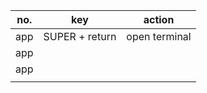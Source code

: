 | no. | key            | action        |
| --- | -------------- | ------------- |
| app | SUPER + return | open terminal |
| app |                |               |
| app |                |               |
|     |                |               |



